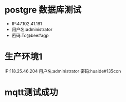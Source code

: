 # postgre 数据库测试
- IP:47.102.41.181
- 用户名:administrator
- 密码:To@bee#agp

# 生产环境1 
IP:118.25.46.204
用户名:administrator
密码:huaide#135con

# mqtt测试成功

